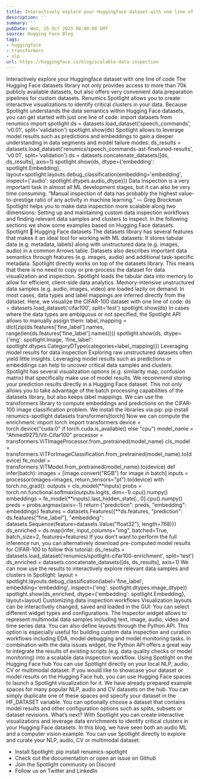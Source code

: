 ```yaml
---
title: Interactively explore your Huggingface dataset with one line of code
description: ''
summary: ''
pubDate: Wed, 25 Oct 2023 00:00:00 GMT
source: Hugging Face Blog
tags:
- huggingface
- transformers
- nlp
url: https://huggingface.co/blog/scalable-data-inspection
---
```


Interactively explore your Huggingface dataset with one line of code
The Hugging Face datasets library not only provides access to more than 70k publicly available datasets, but also offers very convenient data preparation pipelines for custom datasets.
Renumics Spotlight allows you to create interactive visualizations to identify critical clusters in your data. Because Spotlight understands the data semantics within Hugging Face datasets, you can get started with just one line of code:
import datasets
from renumics import spotlight
ds = datasets.load_dataset('speech_commands', 'v0.01', split='validation')
spotlight.show(ds)
Spotlight allows to leverage model results such as predictions and embeddings to gain a deeper understanding in data segments and model failure modes:
ds_results = datasets.load_dataset('renumics/speech_commands-ast-finetuned-results', 'v0.01', split='validation')
ds = datasets.concatenate_datasets([ds, ds_results], axis=1)
spotlight.show(ds, dtype={'embedding': spotlight.Embedding}, layout=spotlight.layouts.debug_classification(embedding='embedding', inspect={'audio': spotlight.dtypes.audio_dtype}))
Data inspection is a very important task in almost all ML development stages, but it can also be very time consuming.
“Manual inspection of data has probably the highest value-to-prestige ratio of any activity in machine learning.” — Greg Brockman
Spotlight helps you to make data inspection more scalable along two dimensions: Setting up and maintaining custom data inspection workflows and finding relevant data samples and clusters to inspect. In the following sections we show some examples based on Hugging Face datasets.
Spotlight 🤝 Hugging Face datasets
The datasets library has several features that makes it an ideal tool for working with ML datasets: It stores tabular data (e.g. metadata, labels) along with unstructured data (e.g. images, audio) in a common Arrows table. Datasets also describes important data semantics through features (e.g. images, audio) and additional task-specific metadata.
Spotlight directly works on top of the datasets library. This means that there is no need to copy or pre-process the dataset for data visualization and inspection. Spotlight loads the tabular data into memory to allow for efficient, client-side data analytics. Memory-intensive unstructured data samples (e.g. audio, images, video) are loaded lazily on demand. In most cases, data types and label mappings are inferred directly from the dataset. Here, we visualize the CIFAR-100 dataset with one line of code:
ds = datasets.load_dataset('cifar100', split='test')
spotlight.show(ds)
In cases where the data types are ambiguous or not specified, the Spotlight API allows to manually assign them:
label_mapping = dict(zip(ds.features['fine_label'].names, range(len(ds.features['fine_label'].names))))
spotlight.show(ds, dtype={'img': spotlight.Image, 'fine_label': spotlight.dtypes.CategoryDType(categories=label_mapping)})
Leveraging model results for data inspection
Exploring raw unstructured datasets often yield little insights. Leveraging model results such as predictions or embeddings can help to uncover critical data samples and clusters. Spotlight has several visualization options (e.g. similarity map, confusion matrix) that specifically make use of model results.
We recommend storing your prediction results directly in a Hugging Face dataset. This not only allows you to take advantage of the batch processing capabilities of the datasets library, but also keeps label mappings.
We can use the transformers library to compute embeddings and predictions on the CIFAR-100 image classification problem. We install the libraries via pip:
pip install renumics-spotlight datasets transformers[torch]
Now we can compute the enrichment:
import torch
import transformers
device = torch.device("cuda:0" if torch.cuda.is_available() else "cpu")
model_name = "Ahmed9275/Vit-Cifar100"
processor = transformers.ViTImageProcessor.from_pretrained(model_name)
cls_model = transformers.ViTForImageClassification.from_pretrained(model_name).to(device)
fe_model = transformers.ViTModel.from_pretrained(model_name).to(device)
def infer(batch):
images = [image.convert("RGB") for image in batch]
inputs = processor(images=images, return_tensors="pt").to(device)
with torch.no_grad():
outputs = cls_model(**inputs)
probs = torch.nn.functional.softmax(outputs.logits, dim=-1).cpu().numpy()
embeddings = fe_model(**inputs).last_hidden_state[:, 0].cpu().numpy()
preds = probs.argmax(axis=-1)
return {"prediction": preds, "embedding": embeddings}
features = datasets.Features({**ds.features, "prediction": ds.features["fine_label"], "embedding": datasets.Sequence(feature=datasets.Value("float32"), length=768)})
ds_enriched = ds.map(infer, input_columns="img", batched=True, batch_size=2, features=features)
If you don’t want to perform the full inference run, you can alternatively download pre-computed model results for CIFAR-100 to follow this tutorial:
ds_results = datasets.load_dataset('renumics/spotlight-cifar100-enrichment', split='test')
ds_enriched = datasets.concatenate_datasets([ds, ds_results], axis=1)
We can now use the results to interactively explore relevant data samples and clusters in Spotlight:
layout = spotlight.layouts.debug_classification(label='fine_label', embedding='embedding', inspect={'img': spotlight.dtypes.image_dtype})
spotlight.show(ds_enriched, dtype={'embedding': spotlight.Embedding}, layout=layout)
Customizing data inspection workflows
Visualization layouts can be interactively changed, saved and loaded in the GUI: You can select different widget types and configurations. The Inspector widget allows to represent multimodal data samples including text, image, audio, video and time series data.
You can also define layouts through the Python API. This option is especially useful for building custom data inspection and curation workflows including EDA, model debugging and model monitoring tasks.
In combination with the data issues widget, the Python API offers a great way to integrate the results of existing scripts (e.g. data quality checks or model monitoring) into a scalable data inspection workflow.
Using Spotlight on the Hugging Face hub
You can use Spotlight directly on your local NLP, audio, CV or multimodal dataset. If you would like to showcase your dataset or model results on the Hugging Face hub, you can use Hugging Face spaces to launch a Spotlight visualization for it.
We have already prepared example spaces for many popular NLP, audio and CV datasets on the hub. You can simply duplicate one of these spaces and specify your dataset in the HF_DATASET
variable.
You can optionally choose a dataset that contains model results and other configuration options such as splits, subsets or dataset revisions.
What’s next?
With Spotlight you can create interactive visualizations and leverage data enrichments to identify critical clusters in your Hugging Face datasets. In this blog, we have seen both an audio ML and a computer vision example.
You can use Spotlight directly to explore and curate your NLP, audio, CV or multimodal dataset:
- Install Spotlight: pip install renumics-spotlight
- Check out the documentation or open an issue on Github
- Join the Spotlight community on Discord
- Follow us on Twitter and LinkedIn
